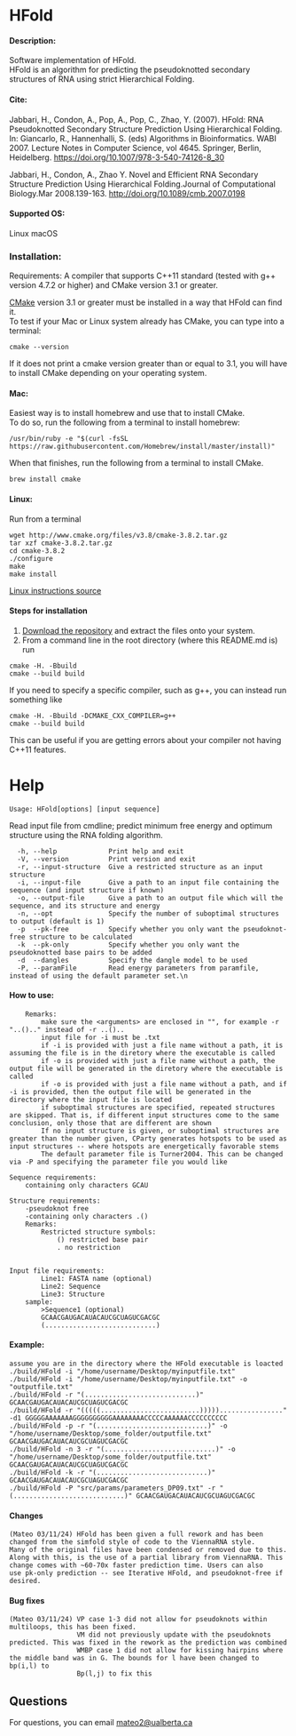 # HFold

#### Description:
Software implementation of HFold.     
HFold is an algorithm for predicting the pseudoknotted secondary structures of RNA using strict Hierarchical Folding.

#### Cite: 
Jabbari, H., Condon, A., Pop, A., Pop, C., Zhao, Y. (2007). HFold: RNA Pseudoknotted Secondary Structure Prediction Using Hierarchical Folding. In: Giancarlo, R., Hannenhalli, S. (eds) Algorithms in Bioinformatics. WABI 2007. Lecture Notes in Computer Science, vol 4645. Springer, Berlin, Heidelberg. 
https://doi.org/10.1007/978-3-540-74126-8_30

Jabbari, H., Condon, A., Zhao Y. Novel and Efficient RNA Secondary Structure Prediction Using Hierarchical Folding.Journal of Computational Biology.Mar 2008.139-163.
http://doi.org/10.1089/cmb.2007.0198

#### Supported OS: 
Linux 
macOS 

### Installation:  
Requirements: A compiler that supports C++11 standard (tested with g++ version 4.7.2 or higher)  and CMake version 3.1 or greater.    

[CMake](https://cmake.org/install/) version 3.1 or greater must be installed in a way that HFold can find it.    
To test if your Mac or Linux system already has CMake, you can type into a terminal:      
```
cmake --version
```
If it does not print a cmake version greater than or equal to 3.1, you will have to install CMake depending on your operating system.

#### Mac:    
Easiest way is to install homebrew and use that to install CMake.    
To do so, run the following from a terminal to install homebrew:      
```  
/usr/bin/ruby -e "$(curl -fsSL https://raw.githubusercontent.com/Homebrew/install/master/install)"   
```    
When that finishes, run the following from a terminal to install CMake.     
```   
brew install cmake   
``` 
#### Linux:    
Run from a terminal     
```
wget http://www.cmake.org/files/v3.8/cmake-3.8.2.tar.gz
tar xzf cmake-3.8.2.tar.gz
cd cmake-3.8.2
./configure
make
make install
```
[Linux instructions source](https://geeksww.com/tutorials/operating_systems/linux/installation/downloading_compiling_and_installing_cmake_on_linux.php)

#### Steps for installation   
1. [Download the repository](https://github.com/HosnaJabbari/HFold.git) and extract the files onto your system.
2. From a command line in the root directory (where this README.md is) run
```
cmake -H. -Bbuild
cmake --build build
```   
If you need to specify a specific compiler, such as g++, you can instead run something like   
```
cmake -H. -Bbuild -DCMAKE_CXX_COMPILER=g++
cmake --build build
```   
This can be useful if you are getting errors about your compiler not having C++11 features.

Help
========================================

```
Usage: HFold[options] [input sequence]
```

Read input file from cmdline; predict minimum free energy and optimum structure using the RNA folding algorithm.


```
  -h, --help             Print help and exit
  -V, --version          Print version and exit
  -r, --input-structure  Give a restricted structure as an input structure
  -i, --input-file       Give a path to an input file containing the sequence (and input structure if known)
  -o, --output-file      Give a path to an output file which will the sequence, and its structure and energy
  -n, --opt              Specify the number of suboptimal structures to output (default is 1)
  -p  --pk-free          Specify whether you only want the pseudoknot-free structure to be calculated
  -k  --pk-only          Specify whether you only want the pseudoknotted base pairs to be added
  -d  --dangles          Specify the dangle model to be used
  -P, --paramFile        Read energy parameters from paramfile, instead of using the default parameter set.\n
```

#### How to use:

        Remarks:
            make sure the <arguments> are enclosed in "", for example -r "..().." instead of -r ..()..
            input file for -i must be .txt
            if -i is provided with just a file name without a path, it is assuming the file is in the diretory where the executable is called
            if -o is provided with just a file name without a path, the output file will be generated in the diretory where the executable is called
            if -o is provided with just a file name without a path, and if -i is provided, then the output file will be generated in the directory where the input file is located
            if suboptimal structures are specified, repeated structures are skipped. That is, if different input structures come to the same conclusion, only those that are different are shown
            If no input structure is given, or suboptimal structures are greater than the number given, CParty generates hotspots to be used as input structures -- where hotspots are energetically favorable stems
            The default parameter file is Turner2004. This can be changed via -P and specifying the parameter file you would like
    
    Sequence requirements:
        containing only characters GCAU

    Structure requirements:
        -pseudoknot free
        -containing only characters .()
        Remarks:
            Restricted structure symbols:
                () restricted base pair
                . no restriction


    Input file requirements:
            Line1: FASTA name (optional)
            Line2: Sequence
            Line3: Structure
        sample:
            >Sequence1 (optional)
            GCAACGAUGACAUACAUCGCUAGUCGACGC
            (............................)

#### Example:
    assume you are in the directory where the HFold executable is loacted
    ./build/HFold -i "/home/username/Desktop/myinputfile.txt"
    ./build/HFold -i "/home/username/Desktop/myinputfile.txt" -o "outputfile.txt"
    ./build/HFold -r "(............................)" GCAACGAUGACAUACAUCGCUAGUCGACGC
    ./build/HFold -r "(((((.........................)))))................" -d1 GGGGGAAAAAAAGGGGGGGGGGAAAAAAAACCCCCAAAAAACCCCCCCCCC
    ./build/HFold -p -r "(............................)" -o "/home/username/Desktop/some_folder/outputfile.txt" GCAACGAUGACAUACAUCGCUAGUCGACGC
    ./build/HFold -n 3 -r "(............................)" -o "/home/username/Desktop/some_folder/outputfile.txt" GCAACGAUGACAUACAUCGCUAGUCGACGC
    ./build/HFold -k -r "(............................)" GCAACGAUGACAUACAUCGCUAGUCGACGC
    ./build/HFold -P "src/params/parameters_DP09.txt" -r "(............................)" GCAACGAUGACAUACAUCGCUAGUCGACGC


#### Changes
    (Mateo 03/11/24) HFold has been given a full rework and has been changed from the simfold style of code to the ViennaRNA style.
    Many of the original files have been condensed or removed due to this. 
    Along with this, is the use of a partial library from ViennaRNA. This change comes with ~60-70x faster prediction time. Users can also
    use pk-only prediction -- see Iterative HFold, and pseudoknot-free if desired. 

#### Bug fixes
    (Mateo 03/11/24) VP case 1-3 did not allow for pseudoknots within multiloops, this has been fixed.
                     VM did not previously update with the pseudoknots predicted. This was fixed in the rework as the prediction was combined
                     WMBP case 1 did not allow for kissing hairpins where the middle band was in G. The bounds for l have been changed to bp(i,l) to
                     Bp(l,j) to fix this

    
## Questions
For questions, you can email mateo2@ualberta.ca
